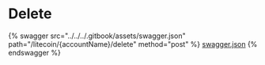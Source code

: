 # Delete

{% swagger src="../../../.gitbook/assets/swagger.json" path="/litecoin/{accountName}/delete" method="post" %}
[swagger.json](../../../.gitbook/assets/swagger.json)
{% endswagger %}
